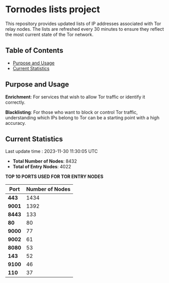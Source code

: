 # Tornodes lists project

This repository provides updated lists of IP addresses associated with Tor relay nodes. The lists are refreshed every 30 minutes to ensure they reflect the most current state of the Tor network.

## Table of Contents

- [Purpose and Usage](#purpose-and-usage)
- [Current Statistics](#current-statistics)


## Purpose and Usage

**Enrichment**: For services that wish to allow Tor traffic or identify it correctly.

**Blacklisting**: For those who want to block or control Tor traffic, understanding which IPs belong to Tor can be a starting point with a high accuracy.

## Current Statistics

Last update time : 2023-11-30 11:30:05 UTC

- **Total Number of Nodes**: 8432
- **Total of Entry Nodes**: 4022

**TOP 10 PORTS USED FOR TOR ENTRY NODES**

| **Port** | **Number of Nodes** |
|------|-----------------|
| **443**   | 1434  |
| **9001**   | 1392  |
| **8443**   | 133  |
| **80**   | 80  |
| **9000**   | 77  |
| **9002**   | 61  |
| **8080**   | 53  |
| **143**   | 52  |
| **9100**   | 46  |
| **110**   | 37  |


